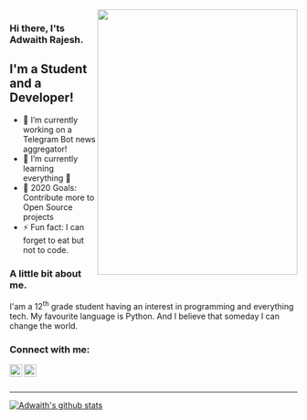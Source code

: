 <img align=right src="https://0gniqw.bn.files.1drv.com/y4m8GCOfVnvZp9z-UG3ftB2M2ukVOzwFeMFs620uHb8CNwWQmJFGPDxLE5_hYbDikyd71idOiSla8rScuK1W8SjqwGkoaJCY5KWcGgae2wSstFH3WUpqLJgcYoHGLJIpTxAcsoiDdOLKj-s08HUpA1APIwKeY0UROd6Z893S6IFsKECnI175iztuXsH7tiMSG6NrKDzCpQXNUZ0bGzX-6vuMw?width=1087&height=843&cropmode=none" width="350" height="465" />

### Hi there, I'ts Adwaith Rajesh.

## I'm a Student and a Developer!
- 🔭 I’m currently working on a Telegram Bot news aggregator!
- 🌱 I’m currently learning everything 🤣
- 🥅 2020 Goals: Contribute more to Open Source projects
- ⚡ Fun fact: I can forget to eat but not to code.


### A little bit about me.

I'am a 12<sup>th</sup> grade student having an interest in programming and everything tech. My favourite language is Python.
And I believe that someday I can change the world.

### Connect with me:

[<img align="left" alt="https://twitter.com/AdwaithRajesh5" width="22px" src="https://cdn.jsdelivr.net/npm/simple-icons@v3/icons/twitter.svg" />](https://twitter.com/AdwaithRajesh5)
[<img align="left" alt="codeSTACKr | Instagram" width="22px" src="https://cdn.jsdelivr.net/npm/simple-icons@v3/icons/instagram.svg" />](https://www.instagram.com/adwaith__rajesh/)
<br />
<br />

---

[![Adwaith's github stats](https://github-readme-stats.vercel.app/api?username=Adwaith-Rajesh)](https://github.com/anuraghazra/github-readme-stats)

